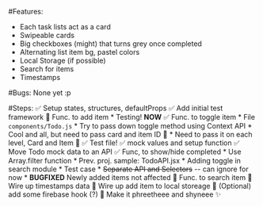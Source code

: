 #Features:
* Each task lists act as a card
* Swipeable cards
* Big checkboxes (might) that turns grey once completed
* Alternating list item bg, pastel colors
* Local Storage (if possible)
* Search for items
* Timestamps

#Bugs:
None yet :p

#Steps:
✅ Setup states, structures, defaultProps
✅ Add initial test framework
🔳 Func. to add item
    * Testing! **NOW**
✅ Func. to toggle item
    * File `components/Todo.js`
    * Try to pass down toggle method using Context API
    * Cool and all, but need to pass card and item ID 🤔
      * Need to pass it on each level, Card and Item 🤦
    ✅ Test file!
     ✅ mock values and setup function
✅ Move Todo mock data to an API
✅ Func, to show/hide completed
    * Use Array.filter function
    * Prev. proj. sample: TodoAPI.jsx
    * Adding toggle in search module
    * Test case
    * ~~Separate API and Selectors~~ -- can ignore for now
    * **BUGFIXED** Newly added items not affected
🔳 Func. to search item
🔳 Wire up timestamps data
🔳 Wire up add item to local storeage
🔳 (Optional) add some firebase hook (?)
🔳 Make it phreetheee and shyneee ✨
